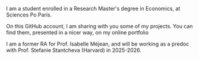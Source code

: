 I am a student enrolled in a Research Master's degree in Economics, at Sciences Po Paris. 

On this GitHub account, I am sharing with you some of my projects. You can find them, presented in a nicer way, on my online portfolio

I am a former RA for Prof. Isabelle Méjean, and will be working as a predoc with Prof. Stefanie Stantcheva (Harvard) in 2025-2026. 
<!---
NathanaelSoulage/NathanaelSoulage is a ✨ special ✨ repository because its `README.md` (this file) appears on your GitHub profile.
You can click the Preview link to take a look at your changes.
--->
